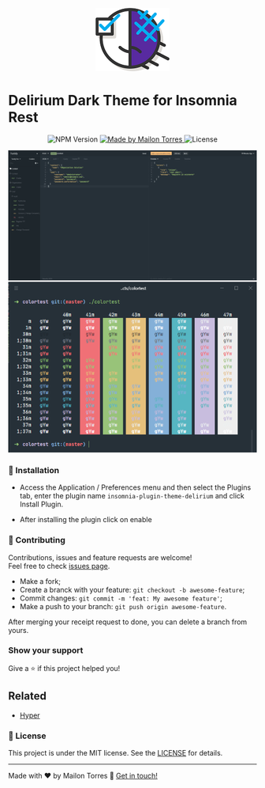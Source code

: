 <p align="center">
  <img src=".github/icon.png" />
</p>

# Delirium Dark Theme for Insomnia Rest

<p align="center">
    <img alt="NPM Version" src="https://img.shields.io/npm/v/insomnia-plugin-theme-delirium.svg">
    <a href="https://www.linkedin.com/in/mailontorres/">
        <img alt="Made by Mailon Torres" src="https://img.shields.io/badge/made%20by-mr4torr-%2304D361">
    </a>
    <img alt="License" src="https://img.shields.io/badge/license-MIT-brightgreen">
</p>

<p align="center">
  <img src=".github/cover.png"/>
  <img src=".github/theme.png"/>
</p>

### 🚀 Installation

- Access the Application / Preferences menu and then select the Plugins tab, enter the plugin name `insomnia-plugin-theme-delirium` and click Install Plugin.

- After installing the plugin click on enable

### 🤝 Contributing

Contributions, issues and feature requests are welcome!<br />Feel free to check [issues page](https://github.com/mr4torr/insomnia-plugin-theme-delirium/issues).
- Make a fork;
- Create a branck with your feature: `git checkout -b awesome-feature`;
- Commit changes: `git commit -m 'feat: My awesome feature'`;
- Make a push to your branch: `git push origin awesome-feature`.

After merging your receipt request to done, you can delete a branch from yours.

### Show your support

Give a ⭐️ if this project helped you!

## Related

- [Hyper](https://insomnia.rest/)


### :memo: License

This project is under the MIT license. See the [LICENSE](LICENSE.md) for details.

---

Made with ♥ by Mailon Torres :wave: [Get in touch!](https://www.linkedin.com/in/mailontorres/)